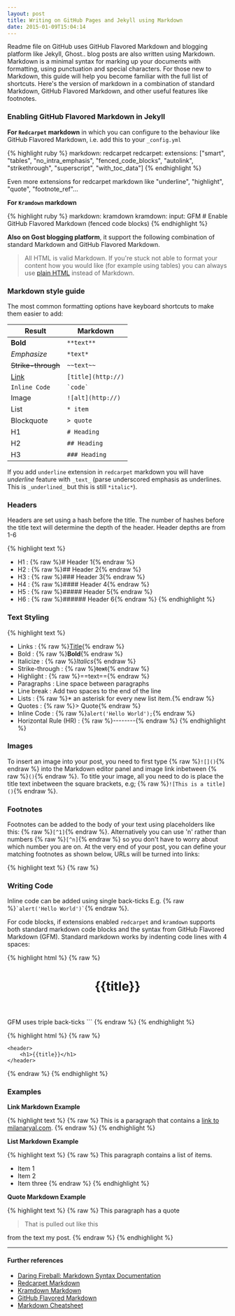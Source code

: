 ```yaml
---
layout: post
title: Writing on GitHub Pages and Jekyll using Markdown
date: 2015-01-09T15:04:14
---
```


Readme file on GitHub uses GitHub Flavored Markdown and blogging platform like Jekyll, Ghost.. blog posts are also written using Markdown. Markdown is a minimal syntax for marking up your documents with formatting, using punctuation and special characters. For those new to Markdown, this guide will help you become familiar with the full list of shortcuts. Here's the version of markdown in a combination of standard Markdown, GitHub Flavored Markdown, and other useful features like footnotes.

### Enabling GitHub Flavored Markdown in Jekyll

**For `Redcarpet` markdown** in which you can configure to the behaviour like GitHub Flavored Markdown, i.e. add this to your `_config.yml`

{% highlight ruby %}
markdown: redcarpet
redcarpet:
  extensions: ["smart", "tables", "no_intra_emphasis", "fenced_code_blocks", "autolink", "strikethrough", "superscript", "with_toc_data"]
{% endhighlight %}

Even more extensions for redcarpet markdown like "underline", "highlight", "quote", "footnote_ref"...

**For `Kramdown` markdown**

{% highlight ruby %}
markdown: kramdown
kramdown:
  input: GFM # Enable GitHub Flavored Markdown (fenced code blocks)
{% endhighlight %}

**Also on Gost blogging platform**, it support the following combination of standard Markdown and GitHub Flavored Markdown.

> All HTML is valid Markdown. If you're stuck not able to format your content how you would like (for example using tables) you can always use [plain HTML](http://htmldog.com/guides/html/beginner/?__hstc=10303082.f33480622a9bdc4ffce7bcd81cc8cc49.1420789915940.1420789915940.1420789915940.1&__hssc=10303082.1.1420789915940&__hsfp=3394336207) instead of Markdown.

### Markdown style guide

The most common formatting options have keyboard shortcuts to make them easier to add:

|Result              |Markdown
|--------------------|---------------------------------------
|**Bold**            |```**text**```
|*Emphasize*         |```*text*```
|~~Strike-through~~  |```~~text~~```
|[Link](#)           |```[title](http://)```
|`Inline Code`       |``` `code` ```
|Image               |```![alt](http://)```
|List                |`* item`
|Blockquote          |`> quote`
|H1                  |`# Heading`
|H2                  |`## Heading`
|H3                  |`### Heading`

If you add `underline` extension in `redcarpet` markdown you will have _underline_ feature with `_text_` (parse underscored emphasis as underlines. This is `_underlined_` but this is still `*italic*`).

### Headers

Headers are set using a hash before the title. The number of hashes before the title text will determine the depth of the header. Header depths are from 1-6

{% highlight text %}
* H1 : {% raw %}# Header 1{% endraw %}
* H2 : {% raw %}## Header 2{% endraw %}
* H3 : {% raw %}### Header 3{% endraw %}
* H4 : {% raw %}#### Header 4{% endraw %}
* H5 : {% raw %}##### Header 5{% endraw %}
* H6 : {% raw %}###### Header 6{% endraw %}
{% endhighlight %}

### Text Styling

{% highlight text %}
* Links : {% raw %}[Title](URL){% endraw %}
* Bold : {% raw %}**Bold**{% endraw %}
* Italicize : {% raw %}*Italics*{% endraw %}
* Strike-through : {% raw %}~~text~~{% endraw %}
* Highlight : {% raw %}==text=={% endraw %}
* Paragraphs : Line space between paragraphs
* Line break : Add two spaces to the end of the line
* Lists : {% raw %}* an asterisk for every new list item.{% endraw %}
* Quotes : {% raw %}> Quote{% endraw %}
* Inline Code : {% raw %}`alert('Hello World');`{% endraw %}
* Horizontal Rule (HR) : {% raw %}--------{% endraw %}
{% endhighlight %}

### Images

To insert an image into your post, you need to first type {% raw %}`![]()`{% endraw %} into the Markdown editor panel and image link inbetween {% raw %}`()`{% endraw %}. To title your image, all you need to do is place the title text inbetween the square brackets, e.g; {% raw %}`![This is a title]()`{% endraw %}.

### Footnotes

Footnotes can be added to the body of your text using placeholders like this: {% raw %}`[^1]`{% endraw %}. Alternatively you can use 'n' rather than numbers {% raw %}`[^n]`{% endraw %} so you don't have to worry about which number you are on. At the very end of your post, you can define your matching footnotes as shown below, URLs will be turned into links:

{% highlight text %}
{% raw %}
[^1]: This is my first footnote
[^n]: Visit http://milanaryal.com
[^n]: A final footnote
{% endraw %}
{% endhighlight %}

### Writing Code

Inline code can be added using single back-ticks E.g. {% raw %}``` `alert('Hello World')` ```{% endraw %}.

For code blocks, if extensions enabled `redcarpet` and  `kramdown` supports both standard markdown code blocks and the syntax from GitHub Flavored Markdown (GFM). Standard markdown works by indenting code lines with 4 spaces:

{% highlight html %}
{% raw %}
<header>
        <h1>{{title}}</h1>
    </header>
GFM uses triple back-ticks ```
{% endraw %}
{% endhighlight %}

{% highlight html %}
{% raw %}
```
<header>
    <h1>{{title}}</h1>
</header>
```
{% endraw %}
{% endhighlight %}

### Examples

**Link Markdown Example**

{% highlight text %}
{% raw %}
This is a paragraph that contains a [link to milanaryal.com](http://milanaryal.com).
{% endraw %}
{% endhighlight %}

**List Markdown Example**

{% highlight text %}
{% raw %}
This paragraph contains a list of items.

* Item 1
* Item 2
* Item three
{% endraw %}
{% endhighlight %}

**Quote Markdown Example**

{% highlight text %}
{% raw %}
This paragraph has a quote

> That is pulled out like this

from the text my post.
{% endraw %}
{% endhighlight %}

---

#### Further references

* [Daring Fireball: Markdown Syntax Documentation](http://daringfireball.net/projects/markdown/syntax)
* [Redcarpet Markdown](https://github.com/vmg/redcarpet)
* [Kramdown Markdown](https://github.com/gettalong/kramdown)
* [GitHub Flavored Markdown](https://help.github.com/articles/github-flavored-markdown/)
* [Markdown Cheatsheet](https://github.com/adam-p/markdown-here/wiki/Markdown-Cheatsheet)
